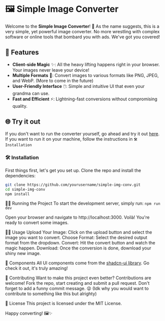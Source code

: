 # 🖼️ Simple Image Converter

Welcome to the **Simple Image Converter**! 🎉 As the name suggests, this is a very simple, yet powerful image converter. No more wrestling with complex software or online tools that bombard you with ads. We've got you covered!

## 🚀 Features

- **Client-side Magic** ✨: All the heavy lifting happens right in your browser. Your images never leave your device!
- **Multiple Formats** 📸: Convert images to various formats like PNG, JPEG, and WebP. (More to come in the future)
- **User-Friendly Interface** 🖱️: Simple and intuitive UI that even your grandma can use.
- **Fast and Efficient** ⚡: Lightning-fast conversions without compromising quality.

## 🌐 Try it out

If you don't want to run the converter yourself, go ahead and try it out [here](https://sic.hodd.xyz). If you want to run it on your machine, follow the instructions in `🛠️ Installation`

### 🛠️ Installation

First things first, let's get you set up. Clone the repo and install the dependencies:

```sh
git clone https://github.com/yourusername/simple-img-conv.git
cd simple-img-conv
npm install
```

🏃‍♂️ Running the Project
To start the development server, simply run: `npm run dev`

Open your browser and navigate to http://localhost:3000. Voilà! You're ready to convert some images.

🧑‍💻 Usage
Upload Your Image: Click on the upload button and select the image you want to convert.
Choose Format: Select the desired output format from the dropdown.
Convert: Hit the convert button and watch the magic happen.
Download: Once the conversion is done, download your shiny new image.

🧩 Components
All UI components come from the [shadcn-ui library](https://ui.shadcn.com). Go check it out, it's truly amazing!

🤝 Contributing
Want to make this project even better? Contributions are welcome! Fork the repo, start creating and submit a pull request. Don't forget to add a funny commit message. 😜 (Idk why you would want to contribute to something like this but alrighty)

📜 License
This project is licensed under the MIT License.


Happy converting! 🖼️✨
